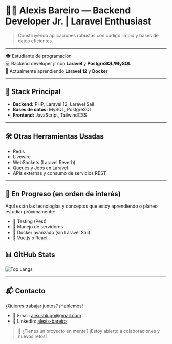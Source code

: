 # 👨‍💻 Alexis Bareiro — Backend Developer Jr. | Laravel Enthusiast

> Construyendo aplicaciones robustas con código limpio y bases de datos eficientes.

---

🎓 Estudiante de programación  
💻 Backend developer jr con **Laravel** y **PostgreSQL/MySQL**  
🌱 Actualmente aprendiendo **Laravel 12** y **Docker**

---

## 🚀 Stack Principal

- **Backend:** PHP, Laravel 12, Laravel Sail  
- **Bases de datos:** MySQL, PostgreSQL  
- **Frontend:** JavaScript, TailwindCSS  

---

## 🛠️ Otras Herramientas Usadas
- Redis  
- Livewire  
- WebSockets (Laravel Reverb)  
- Queues y Jobs en Laravel  
- APIs externas y consumo de servicios REST  

---
## 🌱 En Progreso (en orden de interés)

Aquí están las tecnologías y conceptos que estoy aprendiendo o planeo estudiar próximamente:  

- 🚧 Testing (Pest)  
- 🚧 Manejo de servidores  
- 🚧 Docker avanzado (sin Laravel Sail)  
- 🚧 Vue.js o React


## 📊 GitHub Stats

![Top Langs](https://github-readme-stats.vercel.app/api/top-langs/?username=alexisbareiro94&layout=compact&theme=radical)

---

## 📬 Contacto

¿Quieres trabajar juntos? ¡Hablemos!

- 📧 Email: alexisblugo@gmail.com  
- 💼 LinkedIn: [alexis-bareiro](https://www.linkedin.com/in/alexis-bareiro-29517487)

> 💬 ¿Tienes un proyecto en mente? ¡Estoy abierto a colaboraciones y nuevos retos!
